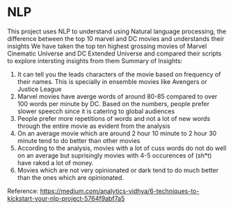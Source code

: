 # NLP
This project uses NLP to understand using Natural language processing, the difference between the top 10 marvel and DC movies and understands their insights
We have taken the top ten highest grossing movies of Marvel Cinematic Universe and DC Extended Universe and compared their scripts to explore intersting insights from them
Summary of Insights:

1. It can tell you the leads characters of the movie based on frequency of their names. This is specially in ensemble movies like Avengers or Justice League
2. Marvel movies have averge words of around 80-85 compared to over 100 words per minute by DC. Based on the numbers, people prefer slower speecch since it is catering to global audiences
3. People prefer more repetitions of words and not a lot of new words through the entire movie as evident from the analysis
4. On an average movie which are around 2 hour 10 minute to 2 hour 30 minute tend to do better than other movies
5. According to the analysis, movies with a lot of cuss words do not do well on an average but suprisingly movies with 4-5 occurences of (sh*t) have raked a lot of money.
6. Movies which are not very opinionated or dark tend to do much better than the ones which are opinionated.



Reference: https://medium.com/analytics-vidhya/6-techniques-to-kickstart-your-nlp-project-5764f9abf7a5
